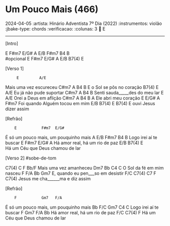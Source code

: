 # Um Pouco Mais (466)
2024-04-05
:artista: Hinário Adventista 7º Dia (2022)
:instrumentos: violão
:jbake-type: chords
:verificacao:
:colunas: 3
:key: E


----

[Intro]

E  F#m7  E/G#  A
E/B  F#m7  B4  B  
#opcional
E  F#m7  E/G#  A
E/B  B7(4)   E    

[Verso 1]

         E         A/E 
Mais uma vez escureceu
           C#m7   A   B4  B
E o Sol se pôs no coração
   B7(4)    E         A/E
Eu já não pude suportar
         C#m7  A           B4  B
Senti sauda_____des do meu lar
       E           A/E
Orei a Deus em aflição
       C#m7    A   B4  B
A Ele abri meu coração
             E   E/G#         A  F#m7
Foi quando Alguém    tocou em mim
         E/B  B7(4)         E   B7(4) 
E ouvi Jesus      dizer assim

[Refrão]

        E           F#m7  E/G#
É só um pouco mais, um pouquinho mais
A     E/B    F#m7  B4  B
Logo irei aí te buscar
    E         F#m7  E/G#   A
Há amor real, há um rio de paz
      E/B             B7(4)    E  
Há um Céu que Deus chamou de lar


[Verso 2]
#sobe-de-tom

C7(4)   C          F         Bb/F
        Mais uma vez amanheceu
         Dm7   Bb     C4  C
O Sol da fé em mim nasceu
             F  F/A           Bb  Gm7
E, quando eu pen___so em desistir
         F/C  C7(4)      C7    F   C7(4) 
Jesus me cha______ma e diz assim

[Refrão]

        F           Gm7   F/A
É só um pouco mais, um pouquinho mais
Bb    F/C    Gm7   C4  C
Logo irei aí te buscar
    F         Gm7   F/A    Bb
Há amor real, há um rio de paz
      F/C             C7(4)    F
Há um Céu que Deus chamou de lar

```
